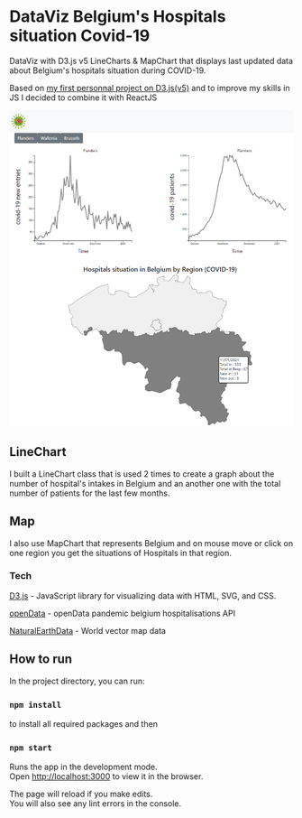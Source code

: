 # DataViz Belgium's Hospitals situation Covid-19

DataViz with D3.js v5 LineCharts & MapChart that displays last updated data about Belgium's hospitals situation during COVID-19.

Based on [my first personnal project on D3.js(v5)](https://gitlab.com/youdev97/d3js_covid) and to improve my skills in JS I decided to combine it with ReactJS

![plot](./src/img/demo.png)

## LineChart

I built a LineChart class that is used 2 times to create a graph about the number of hospital's intakes in Belgium and an another one with the total number of patients for the last few months.

## Map

I also use MapChart that represents Belgium and on mouse move or click on one region you get the situations of Hospitals in that region.

### Tech

[D3.js] - JavaScript library for visualizing data with HTML, SVG, and CSS.

[openData] - openData pandemic belgium hospitalisations API

[NaturalEarthData] - World vector map data

[openData]: <https://data.opendatasoft.com/explore/dataset/covid-19-pandemic-belgium-hosp-province%40public/api/?sort=date>
[D3.js]: <https://d3js.org/>
[NaturalEarthData]: <https://www.naturalearthdata.com/downloads/10m-cultural-vectors/10m-admin-0-details/>

## How to run

In the project directory, you can run:

### `npm install`

to install all required packages and then

### `npm start`

Runs the app in the development mode.\
Open [http://localhost:3000](http://localhost:3000) to view it in the browser.

The page will reload if you make edits.\
You will also see any lint errors in the console.

